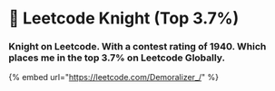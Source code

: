 # 🏅 Leetcode Knight (Top 3.7%)

### Knight on Leetcode. With a contest rating of 1940. Which places me in the top 3.7% on Leetcode Globally.

{% embed url="https://leetcode.com/Demoralizer_/" %}
